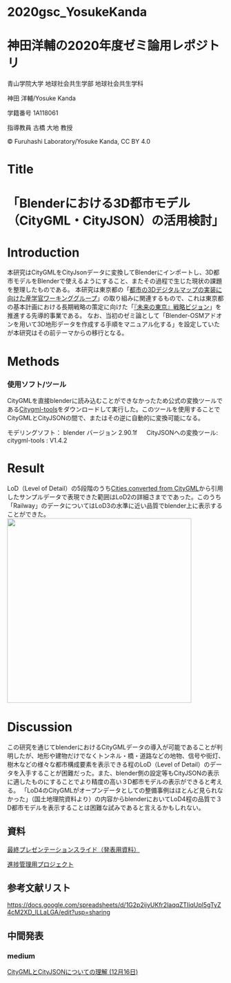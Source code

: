 # 2020gsc_YosukeKanda
# 神田洋輔の2020年度ゼミ論用レポジトリ


青山学院大学 地球社会共生学部 地球社会共生学科

神田 洋輔/Yosuke Kanda

学籍番号 1A118061

指導教員 古橋 大地 教授

© Furuhashi Laboratory/Yosuke Kanda, CC BY 4.0

# Title
# 「Blenderにおける3D都市モデル（CityGML・CityJSON）の活用検討」



# Introduction
本研究はCityGMLをCityJsonデータに変換してBlenderにインポートし、3D都市モデルをBlenderで使えるようにすること、またその過程で生じた現状の課題を整理したものである。
本研究は東京都の「[都市の3Dデジタルマップの実装に向けた産学官ワーキンググループ](https://www.metro.tokyo.lg.jp/tosei/hodohappyo/press/2020/12/02/01.html?fbclid=IwAR3-QD7h1PfpgQiEvRjgQy81s_sau1wuCHF6esaYg1R4WPRpnKeknvzTDdM)」の取り組みに関連するもので、これは東京都の基本計画における長期戦略の策定に向けた「[『未来の東京』戦略ビジョン](https://www.seisakukikaku.metro.tokyo.lg.jp/basic-plan/choki-plan/)」を推進する先導的事業である。
なお、当初のゼミ論として「Blender-OSMアドオンを用いて3D地形データを作成する手順をマニュアル化する」を設定していたが本研究はその前テーマからの移行となる。

# Methods

### 使用ソフト/ツール
CityGMLを直接blenderに読み込むことができなかったため公式の変換ツールである[Citygml-tools](https://github.com/citygml4j/citygml-tools/releases)をダウンロードして実行した。このツールを使用することでCityGMLとCityJSONの間で、またはその逆に自動的に変換可能になる。

モデリングソフト： blender バージョン 2.90.1f 　
CityJSONへの変換ツール: citygml-tools : V1.4.2    


# Result
LoD（Level of Detail）の5段階のうち[Cities converted from CityGML](https://www.cityjson.org/datasets/#datasets-converted-from-citygml)から引用したサンプルデータで表現できた範囲はLoD2の詳細さまでであった。このうち「Railway」のデータについてはLoD3の水準に近い品質でblender上に表示することができた。
<img width="427" alt="" src="">


# Discussion
この研究を通じてblenderにおけるCityGMLデータの導入が可能であることが判明したが、地形や建物だけでなくトンネル・橋・道路などの地物、信号や街灯、樹木などの様々な都市構成要素を表示できる程のLoD（Level of Detail）のデータを入手することが困難だった。また、blender側の設定等もCityJSONの表示に適したものにすることでより精度の高い３D都市モデルの表示ができると考える。
「LoD4のCityGMLがオープンデータとしての整備事例はほとんど見られなかった」（国土地理院資料より）の内容からblenderにおいてLoD4程の品質で３D都市モデルを表示することは困難な試みであると言えるかもしれない。




## 資料
[最終プレゼンテーションスライド（発表用資料）](https://docs.google.com/presentation/d/1GYH8xZmG5hdMV4ALacE_GjkqrAvXOtAq7JkklfuxvWw/edit#slide=id.gb424d91fe4_1_106)

[進捗管理用プロジェクト](https://github.com/furuhashilab/sotsuron2020/projects/12)  

## 参考文献リスト
https://docs.google.com/spreadsheets/d/1G2p2ijyUKfr2laqqZTIiqUpl5gTyZ4cM2XD_ILLaLGA/edit?usp=sharing

## 中間発表
### medium
[CityGMLとCityJSONについての理解 (12月16日)](https://tidacancan.medium.com/citygml%E3%81%A8cityjson%E3%81%AB%E3%81%A4%E3%81%84%E3%81%A6-%E3%82%A2%E3%83%89%E3%83%99%E3%83%B3%E3%83%88%E3%82%AB%E3%83%AC%E3%83%B3%E3%83%80%E3%83%BC12%E6%9C%8816%E6%97%A5-84cde663c429)



